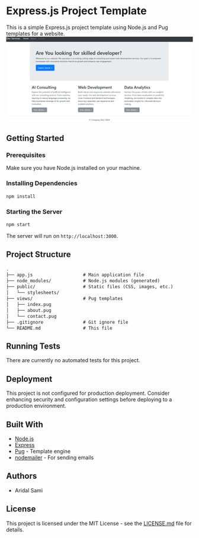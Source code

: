 # Express.js Project Template

This is a simple Express.js project template using Node.js and Pug templates for a website.
![alt text](image.png)

## Getting Started

### Prerequisites

Make sure you have Node.js installed on your machine.

### Installing Dependencies

```bash
npm install
```

### Starting the Server

```bash
npm start
```

The server will run on `http://localhost:3000`.

## Project Structure

```
.
├── app.js                   # Main application file
├── node_modules/            # Node.js modules (generated)
├── public/                  # Static files (CSS, images, etc.)
│   └── stylesheets/
├── views/                   # Pug templates
│   ├── index.pug
│   ├── about.pug
│   └── contact.pug
├── .gitignore               # Git ignore file
└── README.md                # This file
```

## Running Tests

There are currently no automated tests for this project.

## Deployment

This project is not configured for production deployment. Consider enhancing security and configuration settings before deploying to a production environment.

## Built With

- [Node.js](https://nodejs.org/)
- [Express](https://expressjs.com/)
- [Pug](https://pugjs.org/) - Template engine
- [nodemailer](https://nodemailer.com/) - For sending emails

## Authors

- Aridal Sami

## License

This project is licensed under the MIT License - see the [LICENSE.md](LICENSE.md) file for details.

